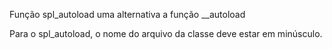 Função spl_autoload uma alternativa a função __autoload

Para o spl_autoload, o nome do arquivo da classe deve estar em minúsculo.